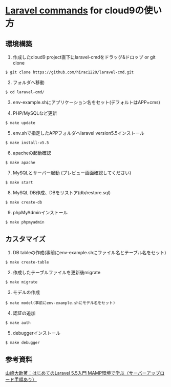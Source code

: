 # [Laravel commands](https://github.com/hirac1220/laravel-cmd.git) for cloud9の使い方

## 環境構築
1. 作成したcloud9 project直下にlaravel-cmdをドラッグ&ドロップ or git clone
```
$ git clone https://github.com/hirac1220/laravel-cmd.git
```
2. フォルダへ移動
```
$ cd laravel-cmd/
```
3. env-example.shにアプリケーション名をセット(デフォルトはAPP=cms)  

4. PHP/MySQLなど更新
```
$ make update
```
5. env.shで指定したAPPフォルダへlaravel version5.5インストール
```
$ make install-v5.5
```
6. apacheの起動確認
```
$ make apache
```
7. MySQLとサーバー起動 (プレビュー画面確認してください)
```
$ make start
```
8. MySQL DB作成、DBをリストア(db/restore.sql)
```
$ make create-db
```
9. phpMyAdminインストール
```
$ make phpmyadmin
```

## カスタマイズ
1. DB tableの作成(事前にenv-example.shにファイル名とテーブル名をセット)
```
$ make create-table
```
2. 作成したテーブルファイルを更新後migrate
```
$ make migrate
```
3. モデルの作成
```
$ make model(事前にenv-example.shにモデル名をセット)
```
4. 認証の追加
```
$ make auth
```

5. debuggerインストール
```
$ make debugger
```

## 参考資料
[山崎大助著：はじめてのLaravel 5.5入門 MAMP環境で学ぶ（サーバーアップロード手順あり）](https://www.amazon.co.jp/%E3%81%AF%E3%81%98%E3%82%81%E3%81%A6%E3%81%AELaravel-5-6%E5%85%A5%E9%96%80%EF%BC%88%E3%82%B5%E3%83%BC%E3%83%90%E3%83%BC%E3%82%A2%E3%83%83%E3%83%97%E3%83%AD%E3%83%BC%E3%83%89%E6%89%8B%E9%A0%86%E3%81%82%E3%82%8A%EF%BC%89-%E5%B1%B1%E5%B4%8E-%E5%A4%A7%E5%8A%A9-ebook/dp/B06XR2LRZK?ref_=fsclp_pl_dp_3)
